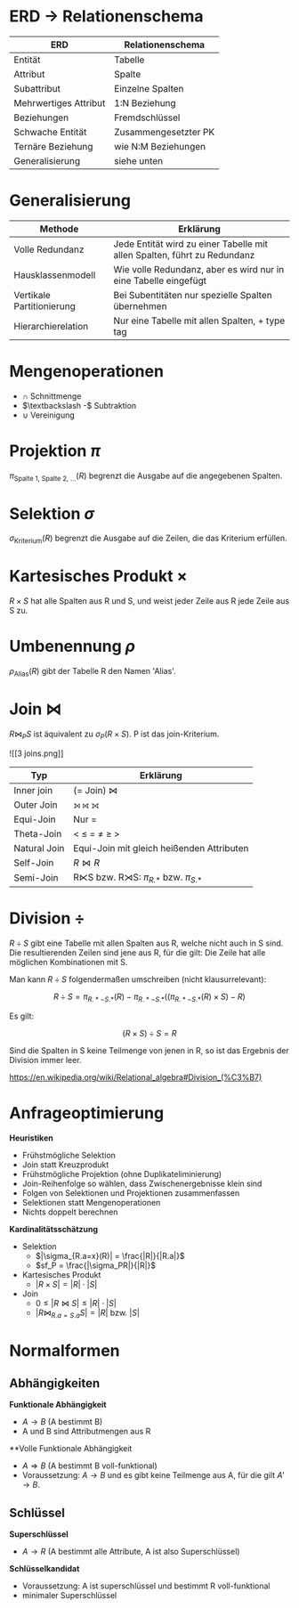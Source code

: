# ERD $\to$ Relationenschema

| ERD | Relationenschema |
| ---- | ---- |
| Entität | Tabelle |
| Attribut | Spalte |
| Subattribut | Einzelne Spalten |
| Mehrwertiges Attribut | 1:N Beziehung |
| Beziehungen | Fremdschlüssel |
| Schwache Entität | Zusammengesetzter PK |
| Ternäre Beziehung | wie N:M Beziehungen |
| Generalisierung | siehe unten |

# Generalisierung

| Methode | Erklärung |
| ---- | ---- |
| Volle Redundanz | Jede Entität wird zu einer Tabelle mit allen Spalten, führt zu Redundanz |
| Hausklassenmodell | Wie volle Redundanz, aber es wird nur in eine Tabelle eingefügt |
| Vertikale Partitionierung | Bei Subentitäten nur spezielle Spalten übernehmen |
| Hierarchierelation | Nur eine Tabelle mit allen Spalten, + type tag |

# Mengenoperationen

- $\cap$ Schnittmenge
- $\textbackslash -$ Subtraktion
- $\cup$ Vereinigung

# Projektion $\pi$

$\pi_\text{Spalte 1, Spalte 2, ...} (R)$ begrenzt die Ausgabe auf die angegebenen Spalten.

# Selektion $\sigma$

$\sigma_\text{Kriterium}(R)$ begrenzt die Ausgabe auf die Zeilen, die das Kriterium erfüllen.

# Kartesisches Produkt $\times$

$R \times S$ hat alle Spalten aus R und S, und weist jeder Zeile aus R jede Zeile aus S zu.

# Umbenennung $\rho$

$\rho_\text{Alias}(R)$ gibt der Tabelle R den Namen 'Alias'.

# Join $\Join$

$R \Join_P S$ ist äquivalent zu $\sigma_P(R \times S)$. P ist das join-Kriterium.

![[3 joins.png]]

| Typ | Erklärung |
| ---- | ---- |
| Inner join | (= Join) $\Join$ |
| Outer Join | ⟕ ⟖ ⟗ |
| Equi-Join | Nur $=$ |
| Theta-Join | $<\ \le\ =\ \ne\ \ge\ >$ |
| Natural Join | Equi-Join mit gleich heißenden Attributen |
| Self-Join | $R \Join R$ |
| Semi-Join | R⋉S bzw. R⋊S: $\pi_{R.*}$ bzw. $\pi_{S.*}$ |

# Division $\div$

$R \div S$ gibt eine Tabelle mit allen Spalten aus R, welche nicht auch in S sind. Die resultierenden Zeilen sind jene aus R, für die gilt: Die Zeile hat alle möglichen Kombinationen mit S.

Man kann $R \div S$ folgendermaßen umschreiben (nicht klausurrelevant):

$$
R \div S = \pi_{R.*-S.*}(R) - \pi_{R.*-S.*} \Big(
	\big(
		\pi_{R.*-S.*}(R) \times S
	\big) - R
\Big)
$$

Es gilt:

$$
(R \times S) \div S = R
$$

Sind die Spalten in S keine Teilmenge von jenen in R, so ist das Ergebnis der Division immer leer.

https://en.wikipedia.org/wiki/Relational_algebra#Division_(%C3%B7)

# Anfrageoptimierung

**Heuristiken**
- Frühstmögliche Selektion
- Join statt Kreuzprodukt
- Frühstmögliche Projektion (ohne Duplikateliminierung)
- Join-Reihenfolge so wählen, dass Zwischenergebnisse klein sind
- Folgen von Selektionen und Projektionen zusammenfassen
- Selektionen statt Mengenoperationen
- Nichts doppelt berechnen

**Kardinalitätsschätzung**
- Selektion
	- $|\sigma_{R.a=x}(R)| = \frac{|R|}{|R.a|}$
	- $sf_P = \frac{|\sigma_PR|}{|R|}$
- Kartesisches Produkt
	- $|R \times S| = |R| \cdot |S|$
- Join
	- $0 \le |R \Join S| \le |R| \cdot |S|$
	- $|R \Join_{R.a=S.a} S| = |R|$ bzw. $|S|$

# Normalformen

## Abhängigkeiten

**Funktionale Abhängigkeit**
- $A \to B$ (A bestimmt B)
- A und B sind Attributmengen aus R

**Volle Funktionale Abhängigkeit
- $A \Rightarrow B$ (A bestimmt B voll-funktional)
- Voraussetzung: $A \to B$ und es gibt keine Teilmenge aus A, für die gilt $A' \to B$.

## Schlüssel

**Superschlüssel**
- $A \to R$ (A bestimmt alle Attribute, A ist also Superschlüssel)

**Schlüsselkandidat**
- Voraussetzung: A ist superschlüssel und bestimmt R voll-funktional
- minimaler Superschlüssel